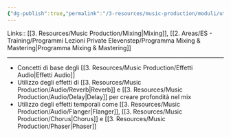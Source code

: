 ```yaml
---
{"dg-publish":true,"permalink":"/3-resources/music-production/moduli/utilizzo-degli-effetti-audio-modulo/"}
---
```


Links:: [[3. Resources/Music Production/Mixing\|Mixing]], [[2. Areas/ES - Training/Programmi Lezioni Private Elevenstep/Programma Mixing & Mastering\|Programma Mixing & Mastering]]

---

- Concetti di base degli [[3. Resources/Music Production/Effetti Audio\|Effetti Audio]]
- Utilizzo degli effetti di [[3. Resources/Music Production/Audio/Reverb\|Reverb]] e [[3. Resources/Music Production/Audio/Delay\|Delay]] per creare profondità nel mix
- Utilizzo degli effetti temporali come [[3. Resources/Music Production/Audio/Flanger\|Flanger]], [[3. Resources/Music Production/Chorus\|Chorus]] e [[3. Resources/Music Production/Phaser\|Phaser]]


